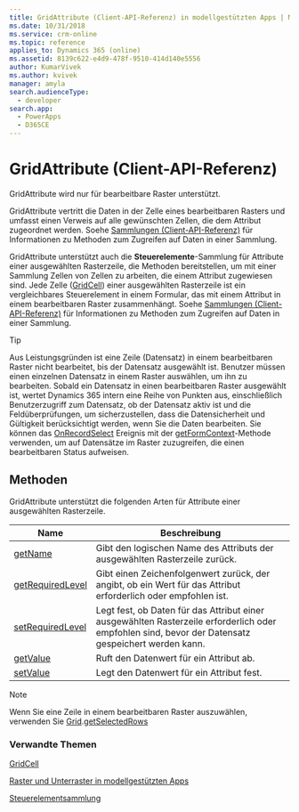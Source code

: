 ```yaml
---
title: GridAttribute (Client-API-Referenz) in modellgestützten Apps | MicrosoftDocs
ms.date: 10/31/2018
ms.service: crm-online
ms.topic: reference
applies_to: Dynamics 365 (online)
ms.assetid: 8139c622-e4d9-478f-9510-414d140e5556
author: KumarVivek
ms.author: kvivek
manager: amyla
search.audienceType:
  - developer
search.app:
  - PowerApps
  - D365CE
---
```

# <a name="gridattribute-client-api-reference"></a>GridAttribute (Client-API-Referenz)



GridAttribute wird nur für bearbeitbare Raster unterstützt.

GridAttribute vertritt die Daten in der Zelle eines bearbeitbaren Rasters und umfasst einen Verweis auf alle gewünschten Zellen, die dem Attribut zugeordnet werden. Soehe [Sammlungen (Client-API-Referenz)](../collections.md) für Informationen zu Methoden zum Zugreifen auf Daten in einer Sammlung.

GridAttribute unterstützt auch die **Steuerelemente**-Sammlung für Attribute einer ausgewählten Rasterzeile, die Methoden bereitstellen, um mit einer Sammlung Zellen von Zellen zu arbeiten, die einem Attribut zugewiesen sind. Jede Zelle ([GridCell](gridcell.md)) einer ausgewählten Rasterzeile ist ein vergleichbares Steuerelement in einem Formular, das mit einem Attribut in einem bearbeitbaren Raster zusammenhängt. Soehe [Sammlungen (Client-API-Referenz)](../collections.md) für Informationen zu Methoden zum Zugreifen auf Daten in einer Sammlung.

>[!TIP]
>Aus Leistungsgründen ist eine Zeile (Datensatz) in einem bearbeitbaren Raster nicht bearbeitet, bis der Datensatz ausgewählt ist. Benutzer müssen einen einzelnen Datensatz in einem Raster auswählen, um ihn zu bearbeiten. Sobald ein Datensatz in einen bearbeitbaren Raster ausgewählt ist, wertet Dynamics 365 intern eine Reihe von Punkten aus, einschließlich Benutzerzugriff zum Datensatz, ob der Datensatz aktiv ist und die Feldüberprüfungen, um sicherzustellen, dass die Datensicherheit und Gültigkeit berücksichtigt werden, wenn Sie die Daten bearbeiten. Sie können das [OnRecordSelect](../events/grid-onrecordselect.md) Ereignis mit der [getFormContext](../executioncontext/getFormContext.md)-Methode verwenden, um auf Datensätze im Raster zuzugreifen, die einen bearbeitbaren Status aufweisen.

## <a name="methods"></a>Methoden

GridAttribute unterstützt die folgenden Arten für Attribute einer ausgewählten Rasterzeile.

|Name|Beschreibung|
|--|--|
|[getName](../attributes/getName.md)|Gibt den logischen Name des Attributs der ausgewählten Rasterzeile zurück.|
|[getRequiredLevel](../attributes/getRequiredLevel.md)| Gibt einen Zeichenfolgenwert zurück, der angibt, ob ein Wert für das Attribut erforderlich oder empfohlen ist.|
|[setRequiredLevel](../attributes/setRequiredLevel.md)| Legt fest, ob Daten für das Attribut einer ausgewählten Rasterzeile erforderlich oder empfohlen sind, bevor der Datensatz gespeichert werden kann.|
|[getValue](../attributes/getValue.md)| Ruft den Datenwert für ein Attribut ab.|
|[setValue](../attributes/setValue.md)| Legt den Datenwert für ein Attribut fest.|

>[!NOTE]
>Wenn Sie eine Zeile in einem bearbeitbaren Raster auszuwählen, verwenden Sie [Grid](grid.md).[getSelectedRows](grid/getSelectedRows.md)

### <a name="related-topics"></a>Verwandte Themen

[GridCell](gridcell.md)

[Raster und Unterraster in modellgestützten Apps](../grids.md)

[Steuerelementsammlung](../attributes/controls-collection.md)


